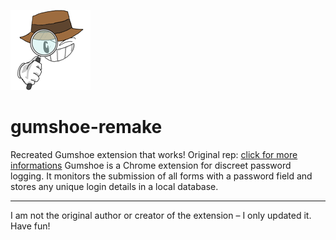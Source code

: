 [![Logo](logo2.png)]([https://github.com/RETR0originall-Git/gumshoe-remake](https://github.com/RETR0originall-Git/gumshoe-remake/blob/main/logo2.png))
# gumshoe-remake
Recreated Gumshoe extension that works! Original rep: [click for more informations](https://github.com/ajar/gumshoe)
Gumshoe is a Chrome extension for discreet password logging. It monitors the submission of all forms with a password field and stores any unique login details in a local database.
_______________________________________________________________________________________
I am not the original author or creator of the extension – I only updated it. Have fun!
